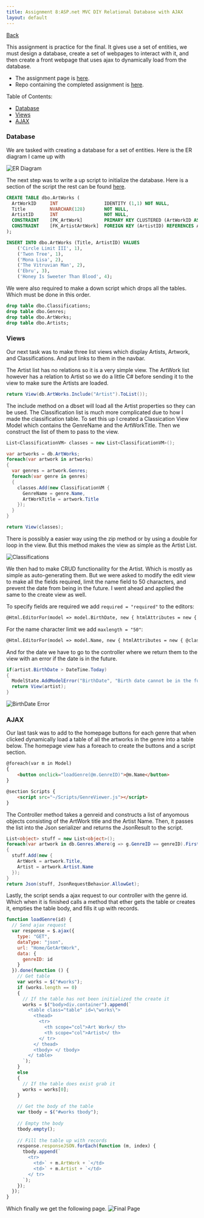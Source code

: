 ```yaml
---
title: Assignment 8:ASP.net MVC DIY Relational Database with AJAX
layout: default
---
```


[Back](../cs460)

This assignment is practice for the final. It gives use a set of entities, we must design a database, create a set of webpages to interact with it, and then create a front webpage that uses ajax to dynamically load from the database.
- The assignment page is [here](http://www.wou.edu/~morses/classes/cs46x/assignments/HW8.html).
- Repo containing the completed assignment is [here](https://bitbucket.org/blakebauer/cs460/).

Table of Contents:
+ [Database](#database)
+ [Views](#views)
+ [AJAX](#ajax)

### Database

We are tasked with creating a database for a set of entities. Here is the ER diagram I came up with

![ER Diagram](er.png)

The next step was to write a up script to initialize the database. Here is a section of the script the rest can be found [here](https://bitbucket.org/blakebauer/cs460/src/master/hw8/hw8/App_Data/up.sql?fileviewer=file-view-default).

```sql
CREATE TABLE dbo.ArtWorks (
  ArtWorkID		INT					IDENTITY (1,1) NOT NULL,
  Title		    NVARCHAR(128)		NOT NULL,
  ArtistID	    INT					NOT NULL,
  CONSTRAINT	[PK_ArtWork]		PRIMARY KEY CLUSTERED (ArtWorkID ASC),
  CONSTRAINT	[FK_ArtistArtWork]	FOREIGN KEY (ArtistID) REFERENCES Artists(ArtistID)
);

INSERT INTO dbo.ArtWorks (Title, ArtistID) VALUES
	('Circle Limit III', 1),
	('Twon Tree', 1),
	('Mona Lisa', 2),
	('The Vitruvian Man', 2),
	('Ebru', 3),
	('Honey Is Sweeter Than Blood', 4);
```

We were also required to make a down script which drops all the tables. Which must be done in this order.

```sql
drop table dbo.Classifications;
drop table dbo.Genres;
drop table dbo.ArtWorks;
drop table dbo.Artists;
```

### Views

Our next task was to make three list views which display Artists, Artwork, and Classifications. And put links to them in the navbar.

The Artist list has no relations so it is a very simple view. 
The ArtWork list however has a relation to Artist so we do a little C# before sending it to the view to make sure the Artists are loaded.
```cs
return View(db.ArtWorks.Include("Artist").ToList());
```

The include method on a dbset will load all the Artist properties so they can be used.
The Classification list is much more complicated due to how I made the classification table. To set this up I created a Classication View Model which contains the GenreName and the ArtWorkTitle. Then we construct the list of them to pass to the view.

```cs
List<ClassificationVM> classes = new List<ClassificationVM>();

var artworks = db.ArtWorks;
foreach(var artwork in artworks)
{
  var genres = artwork.Genres;
  foreach(var genre in genres)
  {
    classes.Add(new ClassificationVM {
      GenreName = genre.Name,
      ArtWorkTitle = artwork.Title
    });
  }
}

return View(classes);
```

There is possibly a easier way using the zip method or by using a double for loop in the view. But this method makes the view as simple as the Artist List.

![Classifications](class.png)

We then had to make CRUD functionaility for the Artist. Which is mostly as simple as auto-generating them. But we were asked to modify the edit view to make all the fields required, limit the name field to 50 characters, and prevent the date from being in the future. I went ahead and applied the same to the create view as well.

To specify fields are required we add `required = "required"` to the editors:
```html
@Html.EditorFor(model => model.BirthDate, new { htmlAttributes = new { @class = "form-control", required = "required" } })
```

For the name character limit we add `maxlength = "50"`:
```html
@Html.EditorFor(model => model.Name, new { htmlAttributes = new { @class = "form-control", required = "required", maxlength = "50" } })
```

And for the date we have to go to the controller where we return them to the view with an error if the date is in the future.
```cs
if(artist.BirthDate > DateTime.Today)
{
  ModelState.AddModelError("BirthDate", "Birth date cannot be in the future");
  return View(artist);
}
```
![BirthDate Error](artist.png)

### AJAX

Our last task was to add to the homepage buttons for each genre that when clicked dynamically load a table of all the artworks in the genre into a table below. The homepage view has a foreach to create the buttons and a script section.

```html
@foreach(var m in Model)
{
    <button onclick="loadGenre(@m.GenreID)">@m.Name</button>
}

@section Scripts {
    <script src="~/Scripts/GenreViewer.js"></script>    
}
```

The Controller method takes a genreid and constructs a list of anyomous objects consisting of the ArtWork title and the Artist Name. Then, it passes the list into the Json serializer and returns the JsonResult to the script.

```cs
List<object> stuff = new List<object>();
foreach(var artwork in db.Genres.Where(g => g.GenreID == genreID).FirstOrDefault().ArtWorks)
{
  stuff.Add(new {
    ArtWork = artwork.Title,
    Artist = artwork.Artist.Name
  });
}
return Json(stuff, JsonRequestBehavior.AllowGet);
```

Lastly, the script sends a ajax request to our controller with the genre id. Which when it is finished calls a method that ether gets the table or creates it, empties the table body, and fills it up with records.

```js
function loadGenre(id) {
  // Send ajax request
  var response = $.ajax({
    type: "GET",
    dataType: "json",
    url: "Home/GetArtWork",
    data: {
      genreID: id
    }
  }).done(function () {
    // Get table
    var works = $("#works");
    if (works.length == 0)
    {
      // If the table has not been initialized the create it
      works = $("body>div.container").append(`
        <table class="table" id=\"works\">
          <thead>
            <tr>
              <th scope="col">Art Work</ th>
              <th scope="col">Artist</ th>
            </ tr>
          </ thead>
          <tbody> </ tbody>
        </ table>
      `);
    }
    else
    {
      // If the table does exist grab it
      works = works[0];
    }
    
    // Get the body of the table
    var tbody = $("#works tbody");
    
    // Empty the body
    tbody.empty();
    
    // Fill the table up with records
    response.responseJSON.forEach(function (m, index) {
      tbody.append(`
        <tr>
          <td>` + m.ArtWork + `</td>
          <td>` + m.Artist + `</td>
        </ tr>
      `);
    });
  });
}
```

Which finally we get the following page.
![Final Page](final.png)